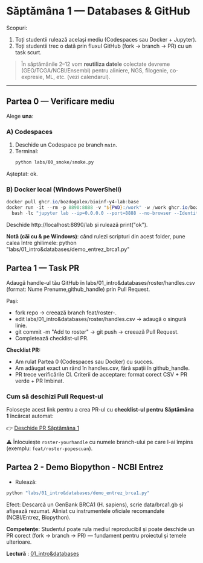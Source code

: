 # Săptămâna 1 — Databases & GitHub 

Scopuri:
1) Toți studentii rulează același mediu (Codespaces sau Docker + Jupyter).
2) Toți studentii trec o dată prin fluxul GitHub (fork → branch → PR) cu un task scurt.

> În săptămânile 2–12 vom **reutiliza datele** colectate devreme (GEO/TCGA/NCBI/Ensembl) pentru aliniere, NGS, filogenie, co-expresie, ML, etc. (vezi calendarul). 

---

## Partea 0 — Verificare mediu 

Alege **una**:

### A) Codespaces
1. Deschide un Codespace pe branch `main`.
2. Terminal:
   ```bash
   python labs/00_smoke/smoke.py
   ```
Așteptat: ok.
### B) Docker local (Windows PowerShell)
```powershell
docker pull ghcr.io/bozdogalex/bioinf-y4-lab:base
docker run -it --rm -p 8890:8888 -v "${PWD}:/work" -w /work ghcr.io/bozdogalex/bioinf-y4-lab:base `
  bash -lc "jupyter lab --ip=0.0.0.0 --port=8888 --no-browser --IdentityProvider.token='' --allow-root"
```
Deschide http://localhost:8890/lab și rulează print("ok").

**Notă (căi cu & pe Windows)**: când rulezi scripturi din acest folder, pune calea între ghilimele:
python "labs/01_intro&databases/demo_entrez_brca1.py"

## Partea 1 — Task PR 
Adaugă handle-ul tău GitHub în labs/01_intro&databases/roster/handles.csv (format: Nume Prenume,github_handle) prin Pull Request.

Pași:

- fork repo → creează branch feat/roster-<handle>.
- edit labs/01_intro&databases/roster/handles.csv → adaugă o singură linie.
- git commit -m "Add <handle> to roster" → git push → creează Pull Request.
- Completează checklist-ul PR.

**Checklist PR:**
 - Am rulat Partea 0 (Codespaces sau Docker) cu succes.
 - Am adăugat exact un rând în handles.csv, fără spații în github_handle.
 - PR trece verificările CI.
Criterii de acceptare: format corect CSV + PR verde + PR îmbinat.

### Cum să deschizi Pull Request-ul 

Folosește acest link pentru a crea PR-ul cu **checklist-ul pentru Săptămâna 1** încărcat automat:

👉 [Deschide PR Săptămâna 1](https://github.com/bozdogalex/bioinf-y4-lab/compare/main...feat/roster-yourhandle?quick_pull=1&template=week1_roster.md)

⚠️ Înlocuiește `roster-yourhandle` cu numele branch-ului pe care l-ai împins (exemplu: `feat/roster-popescuan`).


## Partea 2 - Demo Biopython - NCBI Entrez
- Rulează:
```bash
python "labs/01_intro&databases/demo_entrez_brca1.py"
```
Efect: Descarcă un GenBank BRCA1 (H. sapiens), scrie data/brca1.gb și afișează rezumat. Aliniat cu instrumentele oficiale recomandate (NCBI/Entrez, Biopython).

**Competențe:** 
Studentul poate rula mediul reproducibil și poate deschide un PR corect (fork → branch → PR) — fundament pentru proiectul și temele ulterioare.

**Lectură** : [01_intro&databases](../../docs/lab_onepagers/01_intro&databases.md)


